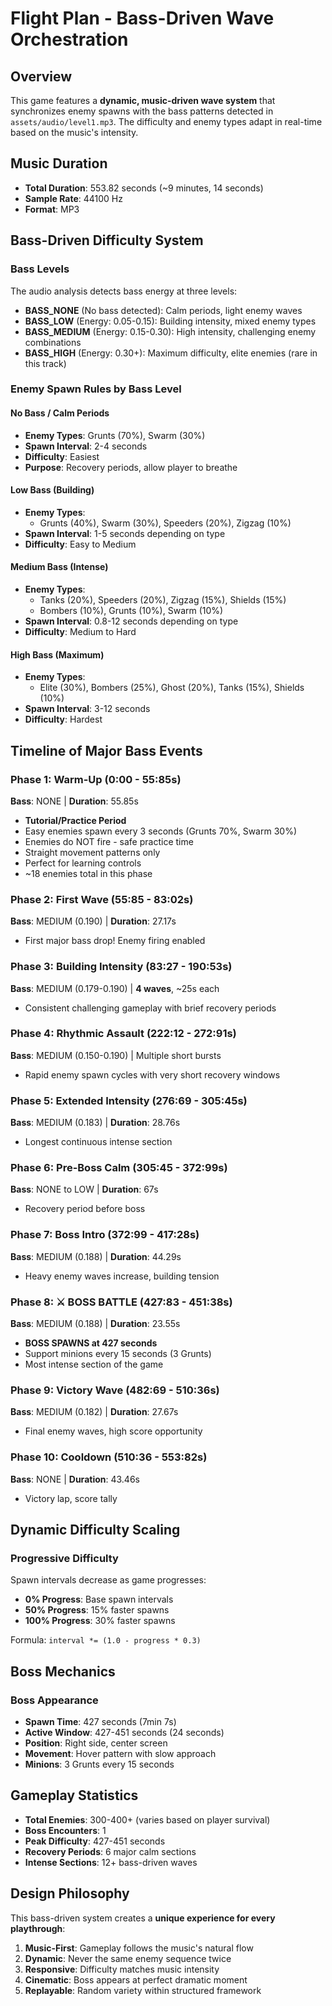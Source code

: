 # Flight Plan - Bass-Driven Wave Orchestration

## Overview
This game features a **dynamic, music-driven wave system** that synchronizes enemy spawns with the bass patterns detected in `assets/audio/level1.mp3`. The difficulty and enemy types adapt in real-time based on the music's intensity.

## Music Duration
- **Total Duration**: 553.82 seconds (~9 minutes, 14 seconds)
- **Sample Rate**: 44100 Hz
- **Format**: MP3

## Bass-Driven Difficulty System

### Bass Levels
The audio analysis detects bass energy at three levels:
- **BASS_NONE** (No bass detected): Calm periods, light enemy waves
- **BASS_LOW** (Energy: 0.05-0.15): Building intensity, mixed enemy types
- **BASS_MEDIUM** (Energy: 0.15-0.30): High intensity, challenging enemy combinations
- **BASS_HIGH** (Energy: 0.30+): Maximum difficulty, elite enemies (rare in this track)

### Enemy Spawn Rules by Bass Level

#### No Bass / Calm Periods
- **Enemy Types**: Grunts (70%), Swarm (30%)
- **Spawn Interval**: 2-4 seconds
- **Difficulty**: Easiest
- **Purpose**: Recovery periods, allow player to breathe

#### Low Bass (Building)
- **Enemy Types**: 
  - Grunts (40%), Swarm (30%), Speeders (20%), Zigzag (10%)
- **Spawn Interval**: 1-5 seconds depending on type
- **Difficulty**: Easy to Medium

#### Medium Bass (Intense)
- **Enemy Types**:
  - Tanks (20%), Speeders (20%), Zigzag (15%), Shields (15%)
  - Bombers (10%), Grunts (10%), Swarm (10%)
- **Spawn Interval**: 0.8-12 seconds depending on type
- **Difficulty**: Medium to Hard

#### High Bass (Maximum)
- **Enemy Types**:
  - Elite (30%), Bombers (25%), Ghost (20%), Tanks (15%), Shields (10%)
- **Spawn Interval**: 3-12 seconds
- **Difficulty**: Hardest

## Timeline of Major Bass Events

### Phase 1: Warm-Up (0:00 - 55:85s)
**Bass**: NONE | **Duration**: 55.85s
- **Tutorial/Practice Period**
- Easy enemies spawn every 3 seconds (Grunts 70%, Swarm 30%)
- Enemies do NOT fire - safe practice time
- Straight movement patterns only
- Perfect for learning controls
- ~18 enemies total in this phase

### Phase 2: First Wave (55:85 - 83:02s)
**Bass**: MEDIUM (0.190) | **Duration**: 27.17s
- First major bass drop! Enemy firing enabled

### Phase 3: Building Intensity (83:27 - 190:53s)
**Bass**: MEDIUM (0.179-0.190) | **4 waves**, ~25s each
- Consistent challenging gameplay with brief recovery periods

### Phase 4: Rhythmic Assault (222:12 - 272:91s)
**Bass**: MEDIUM (0.150-0.190) | Multiple short bursts
- Rapid enemy spawn cycles with very short recovery windows

### Phase 5: Extended Intensity (276:69 - 305:45s)
**Bass**: MEDIUM (0.183) | **Duration**: 28.76s
- Longest continuous intense section

### Phase 6: Pre-Boss Calm (305:45 - 372:99s)
**Bass**: NONE to LOW | **Duration**: 67s
- Recovery period before boss

### Phase 7: Boss Intro (372:99 - 417:28s)
**Bass**: MEDIUM (0.188) | **Duration**: 44.29s
- Heavy enemy waves increase, building tension

### Phase 8: ⚔️ BOSS BATTLE (427:83 - 451:38s)
**Bass**: MEDIUM (0.188) | **Duration**: 23.55s
- **BOSS SPAWNS at 427 seconds**
- Support minions every 15 seconds (3 Grunts)
- Most intense section of the game

### Phase 9: Victory Wave (482:69 - 510:36s)
**Bass**: MEDIUM (0.182) | **Duration**: 27.67s
- Final enemy waves, high score opportunity

### Phase 10: Cooldown (510:36 - 553:82s)
**Bass**: NONE | **Duration**: 43.46s
- Victory lap, score tally

## Dynamic Difficulty Scaling

### Progressive Difficulty
Spawn intervals decrease as game progresses:
- **0% Progress**: Base spawn intervals
- **50% Progress**: 15% faster spawns
- **100% Progress**: 30% faster spawns

Formula: `interval *= (1.0 - progress * 0.3)`

## Boss Mechanics

### Boss Appearance
- **Spawn Time**: 427 seconds (7min 7s)
- **Active Window**: 427-451 seconds (24 seconds)
- **Position**: Right side, center screen
- **Movement**: Hover pattern with slow approach
- **Minions**: 3 Grunts every 15 seconds

## Gameplay Statistics

- **Total Enemies**: 300-400+ (varies based on player survival)
- **Boss Encounters**: 1
- **Peak Difficulty**: 427-451 seconds
- **Recovery Periods**: 6 major calm sections
- **Intense Sections**: 12+ bass-driven waves

## Design Philosophy

This bass-driven system creates a **unique experience for every playthrough**:

1. **Music-First**: Gameplay follows the music's natural flow
2. **Dynamic**: Never the same enemy sequence twice
3. **Responsive**: Difficulty matches music intensity
4. **Cinematic**: Boss appears at perfect dramatic moment
5. **Replayable**: Random variety within structured framework

